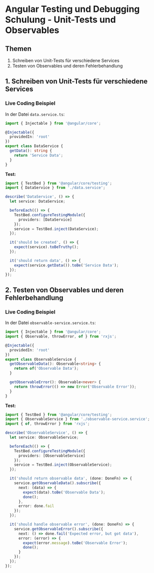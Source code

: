 
# Angular Testing und Debugging Schulung - Unit-Tests und Observables

## Themen

1. Schreiben von Unit-Tests für verschiedene Services
2. Testen von Observables und deren Fehlerbehandlung

## 1. Schreiben von Unit-Tests für verschiedene Services

### Live Coding Beispiel

In der Datei `data.service.ts`:

```typescript
import { Injectable } from '@angular/core';

@Injectable({
  providedIn: 'root'
})
export class DataService {
  getData(): string {
    return 'Service Data';
  }
}
```

**Test:**

```typescript
import { TestBed } from '@angular/core/testing';
import { DataService } from './data.service';

describe('DataService', () => {
  let service: DataService;

  beforeEach(() => {
    TestBed.configureTestingModule({
      providers: [DataService]
    });
    service = TestBed.inject(DataService);
  });

  it('should be created', () => {
    expect(service).toBeTruthy();
  });

  it('should return data', () => {
    expect(service.getData()).toBe('Service Data');
  });
});
```

## 2. Testen von Observables und deren Fehlerbehandlung

### Live Coding Beispiel

In der Datei `observable-service.service.ts`:

```typescript
import { Injectable } from '@angular/core';
import { Observable, throwError, of } from 'rxjs';

@Injectable({
  providedIn: 'root'
})
export class ObservableService {
  getObservableData(): Observable<string> {
    return of('Observable Data');
  }

  getObservableError(): Observable<never> {
    return throwError(() => new Error('Observable Error'));
  }
}
```

**Test:**

```typescript
import { TestBed } from '@angular/core/testing';
import { ObservableService } from './observable-service.service';
import { of, throwError } from 'rxjs';

describe('ObservableService', () => {
  let service: ObservableService;

  beforeEach(() => {
    TestBed.configureTestingModule({
      providers: [ObservableService]
    });
    service = TestBed.inject(ObservableService);
  });

  it('should return observable data', (done: DoneFn) => {
    service.getObservableData().subscribe({
      next: (data) => {
        expect(data).toBe('Observable Data');
        done();
      },
      error: done.fail
    });
  });

  it('should handle observable error', (done: DoneFn) => {
    service.getObservableError().subscribe({
      next: () => done.fail('Expected error, but got data'),
      error: (error) => {
        expect(error.message).toBe('Observable Error');
        done();
      }
    });
  });
});
```